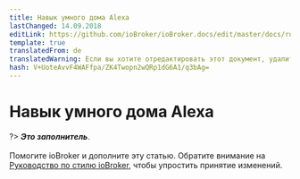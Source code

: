 ```yaml
---
title: Навык умного дома Alexa
lastChanged: 14.09.2018
editLink: https://github.com/ioBroker/ioBroker.docs/edit/master/docs/ru/cloud/alexasmart.md
template: true
translatedFrom: de
translatedWarning: Если вы хотите отредактировать этот документ, удалите поле «translatedFrom», в противном случае этот документ будет снова автоматически переведен
hash: V+UoteAvvF4WAFfpa/ZK4Twopn2wQRp1dG6A1/q3bAg=
---
```

# Навык умного дома Alexa
?> ***Это заполнитель***.<br><br> Помогите ioBroker и дополните эту статью. Обратите внимание на [Руководство по стилю ioBroker](community/styleguidedoc), чтобы упростить принятие изменений.
